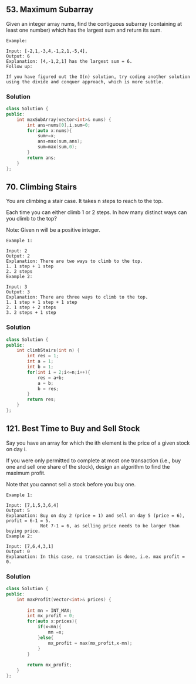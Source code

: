 ## 53. Maximum Subarray

Given an integer array nums, find the contiguous subarray (containing at least one number) which has the largest sum and return its sum.

```
Example:

Input: [-2,1,-3,4,-1,2,1,-5,4],
Output: 6
Explanation: [4,-1,2,1] has the largest sum = 6.
Follow up:

If you have figured out the O(n) solution, try coding another solution using the divide and conquer approach, which is more subtle.
```
### Solution

```cpp
class Solution {
public:
    int maxSubArray(vector<int>& nums) {
        int ans=nums[0],i,sum=0;
        for(auto x:nums){
            sum+=x;
            ans=max(sum,ans);
            sum=max(sum,0);
        }
        return ans;
    }
};

```

## 70. Climbing Stairs

You are climbing a stair case. It takes n steps to reach to the top.

Each time you can either climb 1 or 2 steps. In how many distinct ways can you climb to the top?

Note: Given n will be a positive integer.

```
Example 1:

Input: 2
Output: 2
Explanation: There are two ways to climb to the top.
1. 1 step + 1 step
2. 2 steps
Example 2:

Input: 3
Output: 3
Explanation: There are three ways to climb to the top.
1. 1 step + 1 step + 1 step
2. 1 step + 2 steps
3. 2 steps + 1 step
```

### Solution

```cpp
class Solution {
public:
    int climbStairs(int n) {
        int res = 1;
        int a = 1;
        int b = 1;
        for(int i = 2;i<=n;i++){
            res = a+b;
            a = b;
            b = res;
        }
        return res;
    }
};
```

## 121. Best Time to Buy and Sell Stock

Say you have an array for which the ith element is the price of a given stock on day i.

If you were only permitted to complete at most one transaction (i.e., buy one and sell one share of the stock), design an algorithm to find the maximum profit.

Note that you cannot sell a stock before you buy one.
```
Example 1:

Input: [7,1,5,3,6,4]
Output: 5
Explanation: Buy on day 2 (price = 1) and sell on day 5 (price = 6), profit = 6-1 = 5.
             Not 7-1 = 6, as selling price needs to be larger than buying price.
Example 2:

Input: [7,6,4,3,1]
Output: 0
Explanation: In this case, no transaction is done, i.e. max profit = 0.
```

### Solution

```cpp
class Solution {
public:
    int maxProfit(vector<int>& prices) {
        
        int mn = INT_MAX;
        int mx_profit = 0;
        for(auto x:prices){
            if(x<mn){
                mn =x;
            }else{
                mx_profit = max(mx_profit,x-mn);
            }
        }
        
        return mx_profit;
    }
};
```
